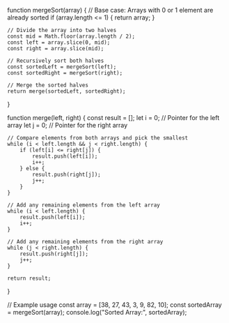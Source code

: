 function mergeSort(array) {
    // Base case: Arrays with 0 or 1 element are already sorted
    if (array.length <= 1) {
        return array;
    }

    // Divide the array into two halves
    const mid = Math.floor(array.length / 2);
    const left = array.slice(0, mid);
    const right = array.slice(mid);

    // Recursively sort both halves
    const sortedLeft = mergeSort(left);
    const sortedRight = mergeSort(right);

    // Merge the sorted halves
    return merge(sortedLeft, sortedRight);
}

function merge(left, right) {
    const result = [];
    let i = 0; // Pointer for the left array
    let j = 0; // Pointer for the right array

    // Compare elements from both arrays and pick the smallest
    while (i < left.length && j < right.length) {
        if (left[i] <= right[j]) {
            result.push(left[i]);
            i++;
        } else {
            result.push(right[j]);
            j++;
        }
    }

    // Add any remaining elements from the left array
    while (i < left.length) {
        result.push(left[i]);
        i++;
    }

    // Add any remaining elements from the right array
    while (j < right.length) {
        result.push(right[j]);
        j++;
    }

    return result;
}

// Example usage
const array = [38, 27, 43, 3, 9, 82, 10];
const sortedArray = mergeSort(array);
console.log("Sorted Array:", sortedArray);
